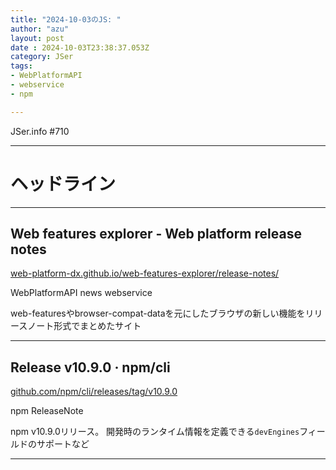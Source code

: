 ```yaml
---
title: "2024-10-03のJS: "
author: "azu"
layout: post
date : 2024-10-03T23:38:37.053Z
category: JSer
tags:
- WebPlatformAPI
- webservice
- npm

---
```


JSer.info #710

----

<h1 class="site-genre">ヘッドライン</h1>

----

## Web features explorer - Web platform release notes
[web-platform-dx.github.io/web-features-explorer/release-notes/](https://web-platform-dx.github.io/web-features-explorer/release-notes/ "Web features explorer - Web platform release notes")
<p class="jser-tags jser-tag-icon"><span class="jser-tag">WebPlatformAPI</span> <span class="jser-tag">news</span> <span class="jser-tag">webservice</span></p>

web-featuresやbrowser-compat-dataを元にしたブラウザの新しい機能をリリースノート形式でまとめたサイト


----

## Release v10.9.0 · npm/cli
[github.com/npm/cli/releases/tag/v10.9.0](https://github.com/npm/cli/releases/tag/v10.9.0 "Release v10.9.0 · npm/cli")
<p class="jser-tags jser-tag-icon"><span class="jser-tag">npm</span> <span class="jser-tag">ReleaseNote</span></p>

npm v10.9.0リリース。
開発時のランタイム情報を定義できる`devEngines`フィールドのサポートなど


----

